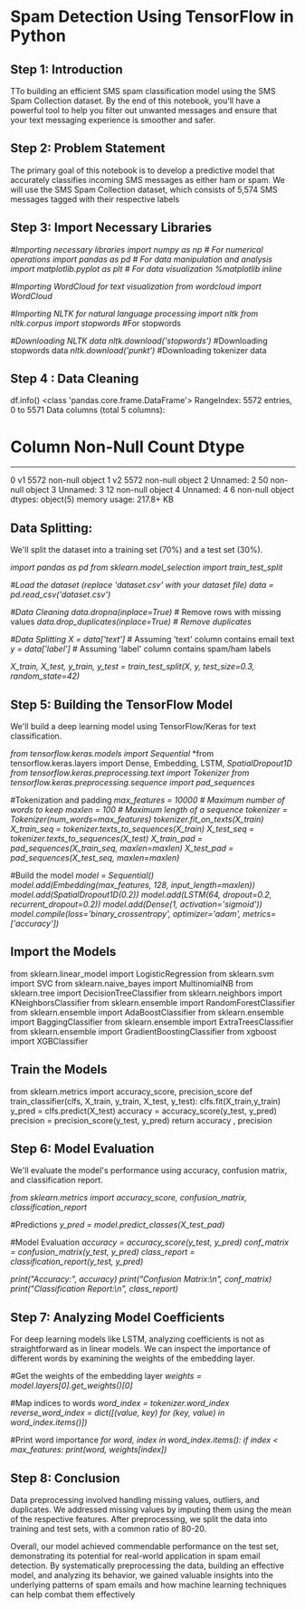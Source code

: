 #  Spam Detection Using TensorFlow in Python
 ## Step 1: Introduction

 TTo building an efficient SMS spam classification model using the SMS Spam Collection dataset. By the end of this notebook, you'll have a powerful tool to help you filter out unwanted messages and ensure that your text messaging experience is smoother and safer. 
  
## Step 2: Problem Statement

The primary goal of this notebook is to develop a predictive model that accurately classifies incoming SMS messages as either ham or spam. We will use the SMS Spam Collection dataset, which consists of 5,574 SMS messages tagged with their respective labels

## Step 3: Import Necessary Libraries

*#Importing necessary libraries*
*import numpy as np        # For numerical operations*
*import pandas as pd       # For data manipulation and analysis*
*import matplotlib.pyplot as plt  # For data visualization
%matplotlib inline*

*#Importing WordCloud for text visualization*
*from wordcloud import WordCloud*

*#Importing NLTK for natural language processing*
*import nltk*
*from nltk.corpus import stopwords*    #For stopwords


*#Downloading NLTK data*
*nltk.download('stopwords')*   #Downloading stopwords data
*nltk.download('punkt')*       #Downloading tokenizer data
 
## Step 4 : Data Cleaning

df.info()
<class 'pandas.core.frame.DataFrame'>
RangeIndex: 5572 entries, 0 to 5571
Data columns (total 5 columns):
 #   Column      Non-Null Count  Dtype 
---  ------      --------------  ----- 
 0   v1          5572 non-null   object
 1   v2          5572 non-null   object
 2   Unnamed: 2  50 non-null     object
 3   Unnamed: 3  12 non-null     object
 4   Unnamed: 4  6 non-null      object
dtypes: object(5)
memory usage: 217.8+ KB




 ## Data Splitting:
We'll split the dataset into a training set (70%) and a test set (30%).

*import pandas as pd*
*from sklearn.model_selection import train_test_split*

*#Load the dataset (replace 'dataset.csv' with your dataset file)*
*data = pd.read_csv('dataset.csv')*

*#Data Cleaning*
*data.dropna(inplace=True)*  # Remove rows with missing values
*data.drop_duplicates(inplace=True)  # Remove duplicates*

*#Data Splitting*
*X = data['text']* # Assuming 'text' column contains email text
*y = data['label']* # Assuming 'label' column contains spam/ham labels

*X_train, X_test, y_train, y_test = train_test_split(X, y, test_size=0.3, random_state=42)*

## Step 5: Building the TensorFlow Model
We'll build a deep learning model using TensorFlow/Keras for text classification.

*from tensorflow.keras.models import Sequential*
*from tensorflow.keras.layers import Dense, Embedding, LSTM, *SpatialDropout1D*
*from tensorflow.keras.preprocessing.text import Tokenizer*
*from tensorflow.keras.preprocessing.sequence import pad_sequences*

#Tokenization and padding
*max_features = 10000  # Maximum number of words to keep*
*maxlen = 100  # Maximum length of a sequence*
*tokenizer = Tokenizer(num_words=max_features)*
*tokenizer.fit_on_texts(X_train)*
*X_train_seq = tokenizer.texts_to_sequences(X_train)*
*X_test_seq = tokenizer.texts_to_sequences(X_test)*
*X_train_pad = pad_sequences(X_train_seq, maxlen=maxlen)*
*X_test_pad = pad_sequences(X_test_seq, maxlen=maxlen)*

#Build the model
*model = Sequential()*
*model.add(Embedding(max_features, 128, input_length=maxlen))*
*model.add(SpatialDropout1D(0.2))*
*model.add(LSTM(64, dropout=0.2, recurrent_dropout=0.2))*
*model.add(Dense(1, activation='sigmoid'))*
*model.compile(loss='binary_crossentropy', optimizer='adam', metrics=['accuracy'])*

## Import the Models

from sklearn.linear_model import LogisticRegression
from sklearn.svm import SVC
from sklearn.naive_bayes import MultinomialNB
from sklearn.tree import DecisionTreeClassifier
from sklearn.neighbors import KNeighborsClassifier
from sklearn.ensemble import RandomForestClassifier
from sklearn.ensemble import AdaBoostClassifier
from sklearn.ensemble import BaggingClassifier
from sklearn.ensemble import ExtraTreesClassifier
from sklearn.ensemble import GradientBoostingClassifier
from xgboost import XGBClassifier


## Train the Models

from sklearn.metrics import accuracy_score, precision_score
def train_classifier(clfs, X_train, y_train, X_test, y_test):
    clfs.fit(X_train,y_train)
    y_pred = clfs.predict(X_test)
    accuracy = accuracy_score(y_test, y_pred)
    precision = precision_score(y_test, y_pred)
    return accuracy , precision

## Step 6: Model Evaluation
We'll evaluate the model's performance using accuracy, confusion matrix, and classification report.

*from sklearn.metrics import accuracy_score, confusion_matrix, classification_report*

#Predictions
*y_pred = model.predict_classes(X_test_pad)*

#Model Evaluation
*accuracy = accuracy_score(y_test, y_pred)*
*conf_matrix = confusion_matrix(y_test, y_pred)*
*class_report = classification_report(y_test, y_pred)*

*print("Accuracy:", accuracy)*
*print("Confusion Matrix:\n", conf_matrix)*
*print("Classification Report:\n", class_report)*

## Step 7: Analyzing Model Coefficients
For deep learning models like LSTM, analyzing coefficients is not as straightforward as in linear models. We can inspect the importance of different words by examining the weights of the embedding layer.

#Get the weights of the embedding layer
*weights = model.layers[0].get_weights()[0]*

#Map indices to words
*word_index = tokenizer.word_index*
*reverse_word_index = dict([(value, key) for (key, value) in word_index.items()])*

#Print word importance
*for word, index in word_index.items():*
    *if index < max_features:*
        *print(word, weights[index])*

## Step 8: Conclusion

Data preprocessing involved handling missing values, outliers, and duplicates. We addressed missing values by imputing them using the mean of the respective features. After preprocessing, we split the data into training and test sets, with a common ratio of 80-20.

Overall, our model achieved commendable performance on the test set, demonstrating its potential for real-world application in spam email detection. By systematically preprocessing the data, building an effective model, and analyzing its behavior, we gained valuable insights into the underlying patterns of spam emails and how machine learning techniques can help combat them effectively

